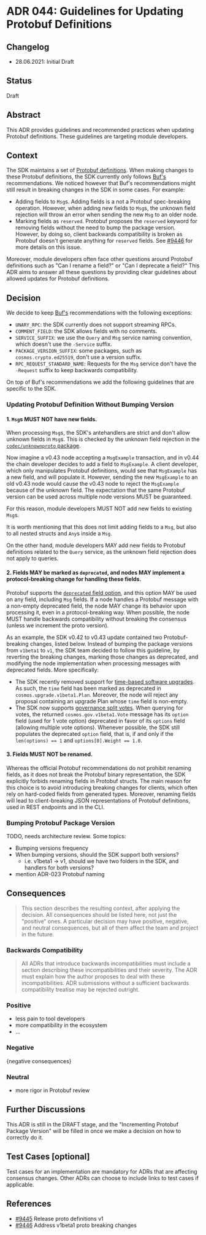 # ADR 044: Guidelines for Updating Protobuf Definitions

## Changelog

- 28.06.2021: Initial Draft

## Status

Draft

## Abstract

This ADR provides guidelines and recommended practices when updating Protobuf definitions. These guidelines are targeting module developers.

## Context

The SDK maintains a set of [Protobuf definitions](https://github.com/cosmos/cosmos-sdk/tree/master/proto/cosmos). When making changes to these Protobuf definitions, the SDK currently only follows [Buf's](https://docs.buf.build/) recommendations. We noticed however that Buf's recommendations might still result in breaking changes in the SDK in some cases. For example:

- Adding fields to `Msg`s. Adding fields is a not a Protobuf spec-breaking operation. However, when adding new fields to `Msg`s, the unknown field rejection will throw an error when sending the new `Msg` to an older node.
- Marking fields as `reserved`. Protobuf proposes the `reserved` keyword for removing fields without the need to bump the package version. However, by doing so, client backwards compatibility is broken as Protobuf doesn't generate anything for `reserved` fields. See [#9446](https://github.com/cosmos/cosmos-sdk/issues/9446) for more details on this issue.

Moreover, module developers often face other questions around Protobuf definitions such as "Can I rename a field?" or "Can I deprecate a field?" This ADR aims to answer all these questions by providing clear guidelines about allowed updates for Protobuf definitions.

## Decision

We decide to keep [Buf's](https://docs.buf.build/) recommendations with the following exceptions:

- `UNARY_RPC`: the SDK currently does not support streaming RPCs.
- `COMMENT_FIELD`: the SDK allows fields with no comments.
- `SERVICE_SUFFIX`: we use the `Query` and `Msg` service naming convention, which doesn't use the `-Service` suffix.
- `PACKAGE_VERSION_SUFFIX`: some packages, such as `cosmos.crypto.ed25519`, don't use a version suffix.
- `RPC_REQUEST_STANDARD_NAME`: Requests for the `Msg` service don't have the `-Request` suffix to keep backwards compatibility.

On top of Buf's recommendations we add the following guidelines that are specific to the SDK.

### Updating Protobuf Definition Without Bumping Version

#### 1. `Msg`s MUST NOT have new fields.

When processing `Msg`s, the SDK's antehandlers are strict and don't allow unknown fields in `Msg`s. This is checked by the unknown field rejection in the [`codec/unknownproto` package](https://github.com/cosmos/cosmos-sdk/blob/master/codec/unknownproto).

Now imagine a v0.43 node accepting a `MsgExample` transaction, and in v0.44 the chain developer decides to add a field to `MsgExample`. A client developer, which only manipulates Protobuf definitions, would see that `MsgExample` has a new field, and will populate it. However, sending the new `MsgExample` to an old v0.43 node would cause the v0.43 node to reject the `MsgExample` because of the unknown field. The expectation that the same Protobuf version can be used across multiple node versions MUST be guaranteed.

For this reason, module developers MUST NOT add new fields to existing `Msg`s.

It is worth mentioning that this does not limit adding fields to a `Msg`, but also to all nested structs and `Any`s inside a `Msg`.

On the other hand, module developers MAY add new fields to Protobuf definitions related to the `Query` service, as the unknown field rejection does not apply to queries.

#### 2. Fields MAY be marked as `deprecated`, and nodes MAY implement a protocol-breaking change for handling these fields.

Protobuf supports the [`deprecated` field option](https://developers.google.com/protocol-buffers/docs/proto#options), and this option MAY be used on any field, including `Msg` fields. If a node handles a Protobuf message with a non-empty deprecated field, the node MAY change its behavior upon processing it, even in a protocol-breaking way. When possible, the node MUST handle backwards compatibility without breaking the consensus (unless we increment the proto version).

As an example, the SDK v0.42 to v0.43 update contained two Protobuf-breaking changes, listed below. Instead of bumping the package versions from `v1beta1` to `v1`, the SDK team decided to follow this guideline, by reverting the breaking changes, marking those changes as deprecated, and modifying the node implementation when processing messages with deprecated fields. More specifically:

- The SDK recently removed support for [time-based software upgrades](https://github.com/cosmos/cosmos-sdk/pull/8849). As such, the `time` field has been marked as deprecated in `cosmos.upgrade.v1beta1.Plan`. Moreover, the node will reject any proposal containing an upgrade Plan whose `time` field is non-empty.
- The SDK now supports [governance split votes](./adr-037-gov-split-vote.md). When querying for votes, the returned `cosmos.gov.v1beta1.Vote` message has its `option` field (used for 1 vote option) deprecated in favor of its `options` field (allowing multiple vote options). Whenever possible, the SDK still populates the deprecated `option` field, that is, if and only if the `len(options) == 1` and `options[0].Weight == 1.0`.

#### 3. Fields MUST NOT be renamed.

Whereas the official Protobuf recommendations do not prohibit renaming fields, as it does not break the Protobuf binary representation, the SDK explicitly forbids renaming fields in Protobuf structs. The main reason for this choice is to avoid introducing breaking changes for clients, which often rely on hard-coded fields from generated types. Moreover, renaming fields will lead to client-breaking JSON representations of Protobuf definitions, used in REST endpoints and in the CLI.

### Bumping Protobuf Package Version

TODO, needs architecture review. Some topics:

- Bumping versions frequency
- When bumping versions, should the SDK support both versions?
  - i.e. v1beta1 -> v1, should we have two folders in the SDK, and handlers for both versions?
- mention ADR-023 Protobuf naming

## Consequences

> This section describes the resulting context, after applying the decision. All consequences should be listed here, not just the "positive" ones. A particular decision may have positive, negative, and neutral consequences, but all of them affect the team and project in the future.

### Backwards Compatibility

> All ADRs that introduce backwards incompatibilities must include a section describing these incompatibilities and their severity. The ADR must explain how the author proposes to deal with these incompatibilities. ADR submissions without a sufficient backwards compatibility treatise may be rejected outright.

### Positive

+ less pain to tool developers
+ more compatibility in the ecosystem
+ ...

### Negative

{negative consequences}

### Neutral

+ more rigor in Protobuf review

## Further Discussions

This ADR is still in the DRAFT stage, and the "Incrementing Protobuf Package Version" will be filled in once we make a decision on how to correctly do it.

## Test Cases [optional]

Test cases for an implementation are mandatory for ADRs that are affecting consensus changes. Other ADRs can choose to include links to test cases if applicable.

## References

- [#9445](https://github.com/cosmos/cosmos-sdk/issues/9445) Release proto definitions v1
- [#9446](https://github.com/cosmos/cosmos-sdk/issues/9446) Address v1beta1 proto breaking changes
